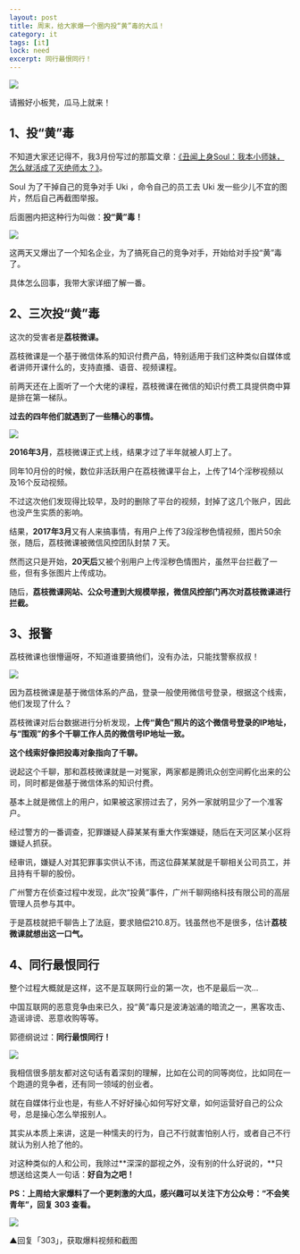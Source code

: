 ```yaml
---
layout: post
title: 周末，给大家爆一个圈内投“黄”毒的大瓜！
category: it
tags: [it]
lock: need
excerpt: 同行最恨同行！
---
```


![](http://favorites.ren/assets/images/2020/it/huangdu/huangdu01.jpg) 

请搬好小板凳，瓜马上就来！

## 1、投“黄”毒

不知道大家还记得不，我3月份写过的那篇文章：[《丑闻上身Soul：我本小师妹，怎么就活成了灭绝师太？》](https://mp.weixin.qq.com/s/-58JOuWMUfxV3RTZTtR-Lg)。

Soul 为了干掉自己的竞争对手 Uki ，命令自己的员工去 Uki 发一些少儿不宜的图片，然后自己再截图举报。

后面圈内把这种行为叫做：**投“黄”毒！**

![](http://favorites.ren/assets/images/2020/it/huangdu/huangdu02.jpg) 

这两天又爆出了一个知名企业，为了搞死自己的竞争对手，开始给对手投“黄”毒了。

具体怎么回事，我带大家详细了解一番。

## 2、三次投“黄”毒

这次的受害者是**荔枝微课。**

荔枝微课是一个基于微信体系的知识付费产品，特别适用于我们这种类似自媒体或者讲师开课什么的，支持直播、语音、视频课程。

前两天还在上面听了一个大佬的课程，荔枝微课在微信的知识付费工具提供商中算是排在第一梯队。

**过去的四年他们就遇到了一些糟心的事情。**

![](http://favorites.ren/assets/images/2020/it/huangdu/huangdu03.jpg) 

**2016年3月**，荔枝微课正式上线，结果才过了半年就被人盯上了。

同年10月份的时候，数位非活跃用户在荔枝微课平台上，上传了14个淫秽视频以及16个反动视频。

不过这次他们发现得比较早，及时的删除了平台的视频，封掉了这几个账户，因此也没产生实质的影响。

结果，**2017年3月**又有人来搞事情，有用户上传了3段淫秽色情视频，图片50余张，随后，荔枝微课被微信风控团队封禁 7 天。

然而这只是开始，**20天后**又被个别用户上传淫秽色情图片，虽然平台拦截了一些，但有多张图片上传成功。

随后，**荔枝微课网站、公众号遭到大规模举报，微信风控部门再次对荔枝微课进行拦截。**

## 3、报警

荔枝微课也很懵逼呀，不知道谁要搞他们，没有办法，只能找警察叔叔！

![](http://favorites.ren/assets/images/2020/it/huangdu/huangdu04.jpg) 

因为荔枝微课是基于微信体系的产品，登录一般使用微信号登录，根据这个线索，他们发现了什么？

荔枝微课对后台数据进行分析发现，**上传“黄色”照片的这个微信号登录的IP地址，与“围观”的多个千聊工作人员的微信号IP地址一致。**

**这个线索好像把投毒对象指向了千聊。**

说起这个千聊，那和荔枝微课就是一对冤家，两家都是腾讯众创空间孵化出来的公司，同时都是做基于微信体系的知识付费。

基本上就是微信上的用户，如果被这家捞过去了，另外一家就明显少了一个准客户。

经过警方的一番调查，犯罪嫌疑人薛某某有重大作案嫌疑，随后在天河区某小区将嫌疑人抓获。

经审讯，嫌疑人对其犯罪事实供认不讳，而这位薛某某就是千聊相关公司员工，并且持有千聊的股份。

广州警方在侦查过程中发现，此次“投黄”事件，广州千聊网络科技有限公司的高层管理人员参与其中。

于是荔枝就把千聊告上了法庭，要求赔偿210.8万。钱虽然也不是很多，估计**荔枝微课就想出这一口气。**

## 4、同行最恨同行

整个过程大概就是这样，这不是互联网行业的第一次，也不是最后一次...

中国互联网的恶意竞争由来已久，投“黄”毒只是波涛汹涌的暗流之一，黑客攻击、造谣诽谤、恶意收购等等。

郭德纲说过：**同行最恨同行！**

![](http://favorites.ren/assets/images/2020/it/huangdu/huangdu05.jpg) 

我相信很多朋友都对这句话有着深刻的理解，比如在公司的同等岗位，比如同在一个跑道的竞争者，还有同一领域的创业者。

就在自媒体行业也是，有些人不好好操心如何写好文章，如何运营好自己的公众号，总是操心怎么举报别人。

其实从本质上来讲，这是一种懦夫的行为，自己不行就害怕别人行，或者自己不行就认为别人抢了他的。

对这种类似的人和公司，我除过**深深的鄙视之外，没有别的什么好说的，**只想送给这类人一句话：**好自为之吧！**


**PS：上周给大家爆料了一个更刺激的大瓜，感兴趣可以关注下方公众号：“不会笑青年”，回复 303 查看。**

![](http://favorites.ren/assets/images/2020/it/huangdu/huangdu06.jpg) 

▲回复「303」，获取爆料视频和截图





